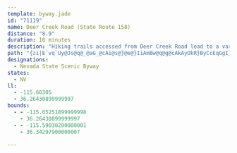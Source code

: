 ```yaml
---
template: byway.jade
id: "71119"
name: Deer Creek Road (State Route 158)
distance: "8.9"
duration: 10 minutes
description: "Hiking trails accessed from Deer Creek Road lead to a variety of attractions including a grove of ancient bristlecone pine trees, which are among the world’s oldest living things. Summertime temperatures run at least 20 degrees cooler than in Las Vegas, which makes it great for an outing."
path: "{zi|E`vq`Uy@Js@q@_@aG_@cAi@s@}@e@}IiAmBw@q@g@cAkAyOkR}ByCcEqGgI}NgB_CuBaAeEkAuASsA?g`@rFsCl@uCdAkB~@aK|H_D|C}@nAcBdE_D|My@rBcA~A_AbAcAt@kGjC_An@sAtAwIbNcAnA{@x@iA|@}ElBsCjByBrC{A|Do@nA{A~AsAh@i@JsCD_CXsBdAgBtAoAj@gAHuAWo@_@oAsBYmBXaH}@wFOiEUkBWy@aCoEUkAGsABkCGyA_@aBUg@u@_AyB_AsBFs@Xo@j@y@vAmCdJ_@~AYjBC`Cp@rONrAx@hDNpADxA]dCoBtFm@fDe@~Fe@`D}@vCuBtDmCxCsBfDeA`D}CbO_ApBwB~Ay@ZiBJiC[kDkA{WmHmAKcCH}Bt@}@p@aA~@iBlCyAdAoK`DsDrA}CxBcDxCmErHcDnD}GlGoP|My@\\oAFc@A_AWy@g@wC{DaA_AaBSsAXk@Xc@`@e@r@YdASrAyA~L[hBm@jBo@dAu@r@qClB_A~@k@~ASlAm@nGa@dBaBjCkBtA}@|@i@dA[tB?zBTdArBjFd@zB\\jDd@`CbCrJl@tDCdEYlCOZIfDLhBTx@tAtB\\dADl@E^_@~@MJ"
designations: 
  - Nevada State Scenic Byway
states: 
  - NV
ll: 
  - -115.60305
  - 36.26430899999997
bounds: 
  - - -115.65251899999998
    - 36.26430899999997
  - - -115.59030200000001
    - 36.34297900000007

---
```


